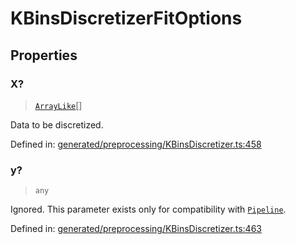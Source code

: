 # KBinsDiscretizerFitOptions

## Properties

### X?

> [`ArrayLike`](../types/ArrayLike.md)[]

Data to be discretized.

Defined in:  [generated/preprocessing/KBinsDiscretizer.ts:458](https://github.com/transitive-bullshit/scikit-learn-ts/blob/b59c1ff/packages/sklearn/src/generated/preprocessing/KBinsDiscretizer.ts#L458)

### y?

> `any`

Ignored. This parameter exists only for compatibility with [`Pipeline`](sklearn.pipeline.Pipeline.html#sklearn.pipeline.Pipeline "sklearn.pipeline.Pipeline").

Defined in:  [generated/preprocessing/KBinsDiscretizer.ts:463](https://github.com/transitive-bullshit/scikit-learn-ts/blob/b59c1ff/packages/sklearn/src/generated/preprocessing/KBinsDiscretizer.ts#L463)
